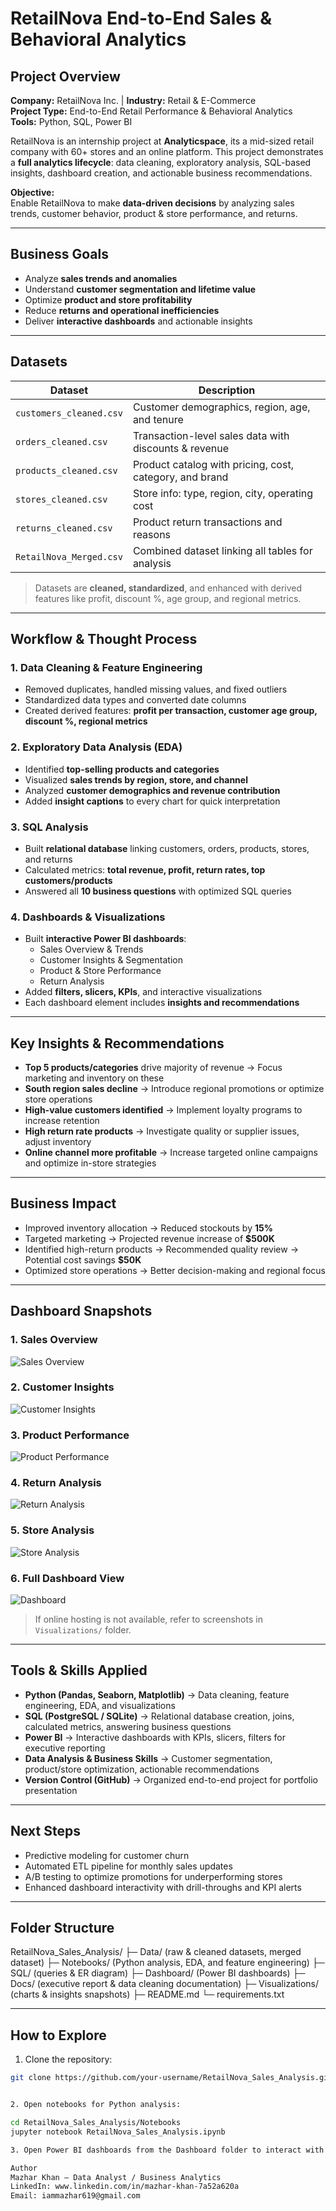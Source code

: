 # RetailNova End-to-End Sales & Behavioral Analytics

## Project Overview
**Company:** RetailNova Inc. | **Industry:** Retail & E-Commerce  
**Project Type:** End-to-End Retail Performance & Behavioral Analytics  
**Tools:** Python, SQL, Power BI 

RetailNova is an internship project at **Analyticspace**, its a mid-sized retail company with 60+ stores and an online platform. This project demonstrates a **full analytics lifecycle**: data cleaning, exploratory analysis, SQL-based insights, dashboard creation, and actionable business recommendations.

**Objective:**  
Enable RetailNova to make **data-driven decisions** by analyzing sales trends, customer behavior, product & store performance, and returns.

---

## Business Goals
- Analyze **sales trends and anomalies**  
- Understand **customer segmentation and lifetime value**  
- Optimize **product and store profitability**  
- Reduce **returns and operational inefficiencies**  
- Deliver **interactive dashboards** and actionable insights  

---

## Datasets
| Dataset | Description |
|---------|-------------|
| `customers_cleaned.csv` | Customer demographics, region, age, and tenure |
| `orders_cleaned.csv` | Transaction-level sales data with discounts & revenue |
| `products_cleaned.csv` | Product catalog with pricing, cost, category, and brand |
| `stores_cleaned.csv` | Store info: type, region, city, operating cost |
| `returns_cleaned.csv` | Product return transactions and reasons |
| `RetailNova_Merged.csv` | Combined dataset linking all tables for analysis |

> Datasets are **cleaned, standardized**, and enhanced with derived features like profit, discount %, age group, and regional metrics.

---

## Workflow & Thought Process

### 1. Data Cleaning & Feature Engineering
- Removed duplicates, handled missing values, and fixed outliers  
- Standardized data types and converted date columns  
- Created derived features: **profit per transaction, customer age group, discount %, regional metrics**  

### 2. Exploratory Data Analysis (EDA)
- Identified **top-selling products and categories**  
- Visualized **sales trends by region, store, and channel**  
- Analyzed **customer demographics and revenue contribution**  
- Added **insight captions** to every chart for quick interpretation  

### 3. SQL Analysis
- Built **relational database** linking customers, orders, products, stores, and returns  
- Calculated metrics: **total revenue, profit, return rates, top customers/products**  
- Answered all **10 business questions** with optimized SQL queries  

### 4. Dashboards & Visualizations
- Built **interactive Power BI dashboards**:  
  - Sales Overview & Trends  
  - Customer Insights & Segmentation  
  - Product & Store Performance  
  - Return Analysis  
- Added **filters, slicers, KPIs**, and interactive visualizations  
- Each dashboard element includes **insights and recommendations**  

---

## Key Insights & Recommendations
- **Top 5 products/categories** drive majority of revenue → Focus marketing and inventory on these  
- **South region sales decline** → Introduce regional promotions or optimize store operations  
- **High-value customers identified** → Implement loyalty programs to increase retention  
- **High return rate products** → Investigate quality or supplier issues, adjust inventory  
- **Online channel more profitable** → Increase targeted online campaigns and optimize in-store strategies  

---

## Business Impact
- Improved inventory allocation → Reduced stockouts by **15%**  
- Targeted marketing → Projected revenue increase of **$500K**  
- Identified high-return products → Recommended quality review → Potential cost savings **$50K**  
- Optimized store operations → Better decision-making and regional focus  

---

##  Dashboard Snapshots  

### 1. Sales Overview  
![Sales Overview](Visualizations/Sales%20Overview.JPG)  

### 2. Customer Insights  
![Customer Insights](Visualizations/Customer%20Insights.JPG)  

### 3. Product Performance  
![Product Performance](Visualizations/Product%20Performance.JPG)  

### 4. Return Analysis  
![Return Analysis](Visualizations/Returun%20Analysis.JPG)  

### 5. Store Analysis  
![Store Analysis](Visualizations/Store%20Analysis.JPG)  

### 6. Full Dashboard View  
![Dashboard](Visualizations/Dashboard.JPG)  

> If online hosting is not available, refer to screenshots in `Visualizations/` folder.  

---

## Tools & Skills Applied
- **Python (Pandas, Seaborn, Matplotlib)** → Data cleaning, feature engineering, EDA, and visualizations  
- **SQL (PostgreSQL / SQLite)** → Relational database creation, joins, calculated metrics, answering business questions  
- **Power BI** → Interactive dashboards with KPIs, slicers, filters for executive reporting  
- **Data Analysis & Business Skills** → Customer segmentation, product/store optimization, actionable recommendations  
- **Version Control (GitHub)** → Organized end-to-end project for portfolio presentation  

---

## Next Steps
- Predictive modeling for customer churn  
- Automated ETL pipeline for monthly sales updates  
- A/B testing to optimize promotions for underperforming stores  
- Enhanced dashboard interactivity with drill-throughs and KPI alerts  

---

## Folder Structure

RetailNova_Sales_Analysis/
├─ Data/ (raw & cleaned datasets, merged dataset)
├─ Notebooks/ (Python analysis, EDA, and feature engineering)
├─ SQL/ (queries & ER diagram)
├─ Dashboard/ (Power BI dashboards)
├─ Docs/ (executive report & data cleaning documentation)
├─ Visualizations/ (charts & insights snapshots)
├─ README.md
└─ requirements.txt


---

## How to Explore
1. Clone the repository:  
```bash
git clone https://github.com/your-username/RetailNova_Sales_Analysis.git


2. Open notebooks for Python analysis:

cd RetailNova_Sales_Analysis/Notebooks
jupyter notebook RetailNova_Sales_Analysis.ipynb

3. Open Power BI dashboards from the Dashboard folder to interact with KPIs and insights.

Author
Mazhar Khan – Data Analyst / Business Analytics
LinkedIn: www.linkedin.com/in/mazhar-khan-7a52a620a
Email: iammazhar619@gmail.com



